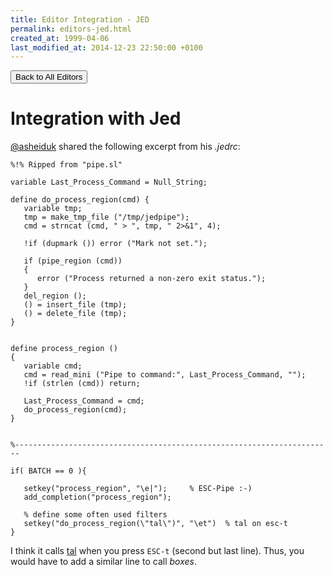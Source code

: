 ```yaml
---
title: Editor Integration - JED
permalink: editors-jed.html
created_at: 1999-04-06
last_modified_at: 2014-12-23 22:50:00 +0100
---
```


<a href="{{ site.baseurl }}/editors.html"><button type="button" class="btn btn-outline-primary">Back to All Editors</button></a>


# Integration with Jed

<span class="atmention">[@asheiduk](https://github.com/asheiduk)</span> shared the following excerpt from his *.jedrc*:

    %!% Ripped from "pipe.sl"
    
    variable Last_Process_Command = Null_String;
    
    define do_process_region(cmd) {
       variable tmp;
       tmp = make_tmp_file ("/tmp/jedpipe");
       cmd = strncat (cmd, " > ", tmp, " 2>&1", 4);
    
       !if (dupmark ()) error ("Mark not set.");
    
       if (pipe_region (cmd))
       {
          error ("Process returned a non-zero exit status.");
       }
       del_region ();
       () = insert_file (tmp);
       () = delete_file (tmp);
    }
    
    
    define process_region ()
    {
       variable cmd;
       cmd = read_mini ("Pipe to command:", Last_Process_Command, "");
       !if (strlen (cmd)) return;
    
       Last_Process_Command = cmd;
       do_process_region(cmd);
    }
    
    
    %-----------------------------------------------------------------------
    
    if( BATCH == 0 ){
    
       setkey("process_region",	"\e|");		% ESC-Pipe :-)
       add_completion("process_region");
       
       % define some often used filters
       setkey("do_process_region(\"tal\")",	"\et")	% tal on esc-t
    }

I think it calls [tal](https://thomasjensen.com/software/tal/) when you press `ESC-t` (second but last line). Thus,
you would have to add a similar line to call *boxes*.
